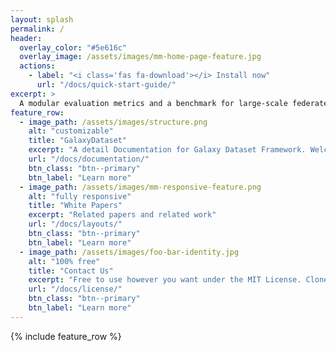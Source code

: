 ```yaml
---
layout: splash
permalink: /
header:
  overlay_color: "#5e616c"
  overlay_image: /assets/images/mm-home-page-feature.jpg
  actions:
    - label: "<i class='fas fa-download'></i> Install now"
      url: "/docs/quick-start-guide/"
excerpt: >
  A modular evaluation metrics and a benchmark for large-scale federated learning
feature_row:
  - image_path: /assets/images/structure.png
    alt: "customizable"
    title: "GalaxyDataset"
    excerpt: "A detail Documentation for Galaxy Dataset Framework. Welcome to commit issues to us."
    url: "/docs/documentation/"
    btn_class: "btn--primary"
    btn_label: "Learn more"
  - image_path: /assets/images/mm-responsive-feature.png
    alt: "fully responsive"
    title: "White Papers"
    excerpt: "Related papers and related work"
    url: "/docs/layouts/"
    btn_class: "btn--primary"
    btn_label: "Learn more"
  - image_path: /assets/images/foo-bar-identity.jpg
    alt: "100% free"
    title: "Contact Us"
    excerpt: "Free to use however you want under the MIT License. Clone it, fork it, customize it... whatever!"
    url: "/docs/license/"
    btn_class: "btn--primary"
    btn_label: "Learn more"      
---
```


{% include feature_row %}